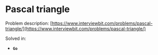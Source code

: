 # Pascal triangle

Problem description: [https://www.interviewbit.com/problems/pascal-triangle/](https://www.interviewbit.com/problems/pascal-triangle/)


Solved in:

 * **`Go`**

